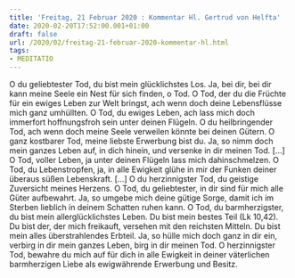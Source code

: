 ```yaml
---
title: 'Freitag, 21 Februar 2020 : Kommentar Hl. Gertrud von Helfta'
date: 2020-02-20T17:52:00.001+01:00
draft: false
url: /2020/02/freitag-21-februar-2020-kommentar-hl.html
tags: 
- MEDITATIO
---
```


O du geliebtester Tod, du bist mein glücklichstes Los. Ja, bei dir, bei dir kann meine Seele ein Nest für sich finden, o Tod. O Tod, der du die Früchte für ein ewiges Leben zur Welt bringst, ach wenn doch deine Lebensflüsse mich ganz umhüllten. O Tod, du ewiges Leben, ach lass mich doch immerfort hoffnungsfroh sein unter deinen Flügeln. O du heilbringender Tod, ach wenn doch meine Seele verweilen könnte bei deinen Gütern. O ganz kostbarer Tod, meine liebste Erwerbung bist du. Ja, so nimm doch mein ganzes Leben auf, in dich hinein, und versenke in dir meinen Tod. \[…\] O Tod, voller Leben, ja unter deinen Flügeln lass mich dahinschmelzen. O Tod, du Lebenstropfen, ja, in alle Ewigkeit glühe in mir der Funken deiner überaus süßen Lebenskraft. \[…\] O du herzinnigster Tod, du geistige Zuversicht meines Herzens. O Tod, du geliebtester, in dir sind für mich alle Güter aufbewahrt. Ja, so umgebe mich deine gütige Sorge, damit ich im Sterben lieblich in deinem Schatten ruhen kann. O Tod, du barmherzigster, du bist mein allerglücklichstes Leben. Du bist mein bestes Teil (Lk 10,42). Du bist der, der mich freikauft, versehen mit den reichsten Mitteln. Du bist mein alles überstrahlendes Erbteil. Ja, so hülle mich doch ganz in dir ein, verbirg in dir mein ganzes Leben, birg in dir meinen Tod. O herzinnigster Tod, bewahre du mich auf für dich in alle Ewigkeit in deiner väterlichen barmherzigen Liebe als ewigwährende Erwerbung und Besitz.